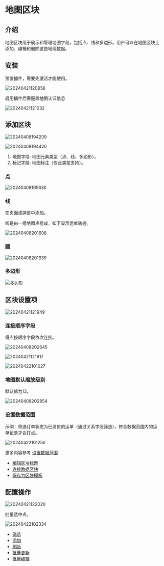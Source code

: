 # 地图区块

<PluginInfo name="block-map"></PluginInfo>

## 介绍

地图区块用于展示和管理地图字段，包括点、线和多边形。用户可以在地图区块上添加、编辑和删除这些地理数据。

## 安装

预置插件，需要先激活才能使用。

![20240421120958](https://static-docs.nocobase.com/20240421120958.png)

启用插件后需配置地图认证信息

![20240421121032](https://static-docs.nocobase.com/20240421121032.png)

## 添加区块

![20240408194209](https://static-docs.nocobase.com/20240408194209.png)

![20240408194420](https://static-docs.nocobase.com/20240408194420.png)

1. 地图字段: 地图元素类型（点、线、多边形）。
2. 标记字段: 地图标注（仅点类型支持）。

### 点

![20240408195630](https://static-docs.nocobase.com/20240408195630.png)

### 线

在页面或弹窗中添加。

线是由一组地图点组成，如下显示运单轨迹。

![20240408201608](https://static-docs.nocobase.com/20240408201608.png)

### 圆

![20240408201939](https://static-docs.nocobase.com/20240408201939.png)

### 多边形

![多边形](https://static-docs.nocobase.com/20240408200546.png)

## 区块设置项

![20240421121949](https://static-docs.nocobase.com/20240421121949.png)

### 连接顺序字段

将点按顺序字段依次连接。

![20240408202645](https://static-docs.nocobase.com/20240408202645.png)

![20240421121917](https://static-docs.nocobase.com/20240421121917.png)

![20240422101027](https://static-docs.nocobase.com/20240422101027.png)

### 地图默认缩放级别

默认值为13。

![20240408202854](https://static-docs.nocobase.com/20240408202854.png)

### 设置数据范围

示例：筛选订单状态为已发货的运单（通过关系字段筛选），符合数据范围内的运单记录才会打点。

![20240422101250](https://static-docs.nocobase.com/20240422101250.png)

更多内容参考 [设置数据范围](/handbook/ui/blocks/block-settings/data-scope)


- [编辑区块标题](/handbook/ui/blocks/block-settings/block-title)
- [连接数据区块](/handbook/ui/blocks/block-settings/connect-block)
- [保存为区块模板](/handbook/ui/blocks/block-settings/block-template)

## 配置操作

![20240421122020](https://static-docs.nocobase.com/20240421122020.png)

批量选中点。

![20240422102334](https://static-docs.nocobase.com/20240422102334.gif)

- [筛选](/handbook/ui/actions/types/filter)
- [添加](/handbook/ui/actions/types/add-new)
- [刷新](/handbook/ui/actions/types/refresh)
- [批量更新](/handbook/action-bulk-update)
- [批量编辑](/handbook/action-bulk-edit)